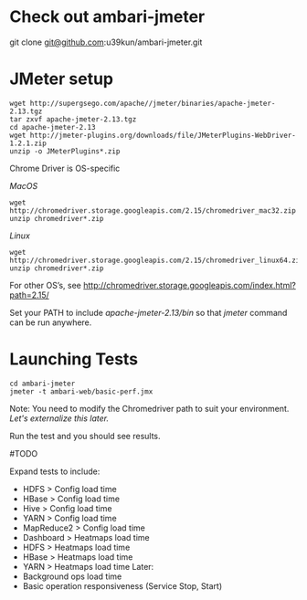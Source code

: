 # Check out ambari-jmeter
git clone git@github.com:u39kun/ambari-jmeter.git

# JMeter setup

```
wget http://supergsego.com/apache//jmeter/binaries/apache-jmeter-2.13.tgz
tar zxvf apache-jmeter-2.13.tgz
cd apache-jmeter-2.13
wget http://jmeter-plugins.org/downloads/file/JMeterPlugins-WebDriver-1.2.1.zip
unzip -o JMeterPlugins*.zip
```

Chrome Driver is OS-specific

*MacOS*
```
wget http://chromedriver.storage.googleapis.com/2.15/chromedriver_mac32.zip
unzip chromedriver*.zip
```

*Linux*
```
wget http://chromedriver.storage.googleapis.com/2.15/chromedriver_linux64.zip
unzip chromedriver*.zip
```

For other OS’s, see http://chromedriver.storage.googleapis.com/index.html?path=2.15/

Set your PATH to include *apache-jmeter-2.13/bin* so that *jmeter* command can be run anywhere.

# Launching Tests
```
cd ambari-jmeter
jmeter -t ambari-web/basic-perf.jmx
```

Note: You need to modify the Chromedriver path to suit your environment.
*Let's externalize this later.*

Run the test and you should see results.

#TODO

Expand tests to include:
* HDFS > Config load time
* HBase > Config load time
* Hive > Config load time
* YARN > Config load time
* MapReduce2 > Config load time
* Dashboard > Heatmaps load time
* HDFS > Heatmaps load time
* HBase > Heatmaps load time
* YARN > Heatmaps load time
Later:
* Background ops load time
* Basic operation responsiveness (Service Stop, Start)

